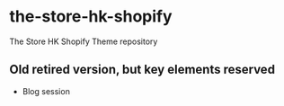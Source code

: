 # the-store-hk-shopify
The Store HK Shopify Theme repository

## Old retired version, but key elements reserved
* Blog session
